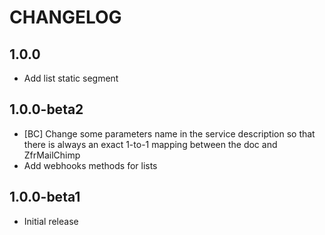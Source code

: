 # CHANGELOG

## 1.0.0

* Add list static segment

## 1.0.0-beta2

* [BC] Change some parameters name in the service description so that there is always an exact 1-to-1 mapping
between the doc and ZfrMailChimp
* Add webhooks methods for lists

## 1.0.0-beta1

* Initial release
